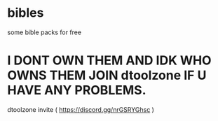 # bibles
some bible packs for free 
# I DONT OWN THEM AND IDK WHO OWNS THEM JOIN dtoolzone IF U HAVE ANY PROBLEMS.
dtoolzone invite ( https://discord.gg/nrGSRYGhsc )
